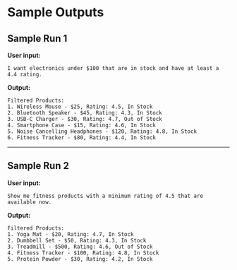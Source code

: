# Sample Outputs

## Sample Run 1
**User input:**
```
I want electronics under $100 that are in stock and have at least a 4.4 rating.
```
**Output:**
```
Filtered Products:
1. Wireless Mouse - $25, Rating: 4.5, In Stock
2. Bluetooth Speaker - $45, Rating: 4.3, In Stock
3. USB-C Charger - $30, Rating: 4.7, Out of Stock
4. Smartphone Case - $15, Rating: 4.6, In Stock
5. Noise Cancelling Headphones - $120, Rating: 4.8, In Stock
6. Fitness Tracker - $80, Rating: 4.4, In Stock
```

---

## Sample Run 2
**User input:**
```
Show me fitness products with a minimum rating of 4.5 that are available now.
```
**Output:**
```
Filtered Products:
1. Yoga Mat - $20, Rating: 4.7, In Stock
2. Dumbbell Set - $50, Rating: 4.3, In Stock
3. Treadmill - $500, Rating: 4.6, Out of Stock
4. Fitness Tracker - $100, Rating: 4.8, In Stock
5. Protein Powder - $30, Rating: 4.2, In Stock
``` 